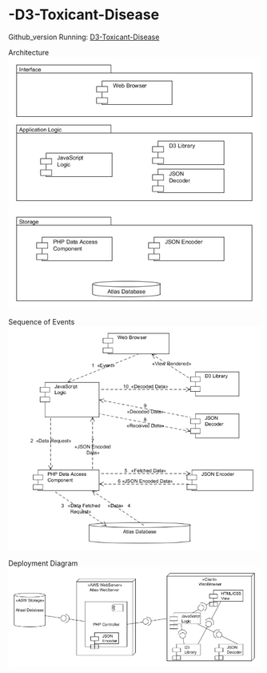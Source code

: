 # -D3-Toxicant-Disease

Github_version Running: [D3-Toxicant-Disease](http://ec2-52-11-16-196.us-west-2.compute.amazonaws.com/github_version/index.php)


Architecture
![Alt text](https://github.com/elmali/-D3-Toxicant-Disease/blob/master/DesignArchitecture.png "Architecture")

Sequence of Events
![Alt text](https://github.com/elmali/-D3-Toxicant-Disease/blob/master/SequenceOfEvents.png "Sequence of Events")

Deployment Diagram
![Alt text](https://github.com/elmali/-D3-Toxicant-Disease/blob/master/DeploymentDiagram.png "Deployment Diagram")

